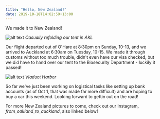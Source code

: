 ```yaml
---
title: "Hello, New Zealand!"
date: 2019-10-18T14:02:50+13:00
---
```


We made it to New Zealand!

![alt text](https://res.cloudinary.com/dqsylhojv/image/upload/h_0.4/v1571361014/hanswustrack.com/hello-new-zealand/IMG_4124_rshq0d.jpg "Casually refolding our tent in AKL")
_Casually refolding our tent in AKL_

Our flight departed out of O'Hare at 8:30pm on Sunday, 10-13, and we arrived to Auckland at 6:30am on Tuesday, 10-15. We made it through customs without too much trouble, didn't even have our visa checked, but we did have to hand over our tent to the Biosecurity Department - luckily it passed!

![alt text](https://res.cloudinary.com/dqsylhojv/image/upload/w_700,q_auto/v1571361287/hanswustrack.com/hello-new-zealand/IMG_4157_e0kds2.jpg "Viaduct Harbor")
_Viaduct Harbor_

So far we've just been working on logistical tasks like setting up bank accounts (as of Oct 1, that was made far more difficult) and are hoping to buy a car this weekend. Looking forward to gettin out on the road!

For more New Zealand pictures to come, check out our Instagram, *from_oakland_to_auckland*, also linked below!